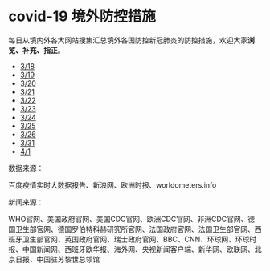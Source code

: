# covid-19 境外防控措施

每日从境内外各大网站搜集汇总境外各国防控新冠肺炎的防控措施，欢迎大家**浏览、补充、指正**。

- [3/18](https://github.com/sepmein/covid-19-measures/blob/master/3%E6%9C%8818%E6%97%A5.md)
- [3/19](https://github.com/sepmein/covid-19-measures/blob/master/3%E6%9C%8819%E6%97%A5.md)
- [3/20](https://github.com/sepmein/covid-19-measures/blob/master/3%E6%9C%8820%E6%97%A5.md)
- [3/21](https://github.com/sepmein/covid-19-measures/blob/master/3%E6%9C%8821%E6%97%A5.md)
- [3/22](https://github.com/sepmein/covid-19-measures/blob/master/3%E6%9C%8822%E6%97%A5.md)
- [3/23](https://github.com/sepmein/covid-19-measures/blob/master/3%E6%9C%8823%E6%97%A5.md)
- [3/24](https://github.com/sepmein/covid-19-measures/blob/master/3%E6%9C%8824%E6%97%A5.md)
- [3/25](https://github.com/sepmein/covid-19-measures/blob/master/3%E6%9C%8825%E6%97%A5.md)
- [3/26](https://github.com/sepmein/covid-19-measures/blob/master/3%E6%9C%8826%E6%97%A5.md)
- [3/31](https://shimo.im/docs/qOX4QWtSynczWAL7)
- [4/1](https://shimo.im/docs/VKzchi1HdME1oey3)


数据来源：

百度疫情实时大数据报告、新浪网、欧洲时报、worldometers.info

新闻来源：

WHO官网、美国政府官网、美国CDC官网、欧洲CDC官网、非洲CDC官网、德国卫生部官网、德国罗伯特科赫研究所官网、法国政府官网、法国卫生部官网、西班牙卫生部官网、英国政府官网、瑞士政府官网、BBC、CNN、环球网、环球时报、中国新闻网、西班牙欧华报、海外网、央视新闻客户端、新华网、欧联网、北京日报、中国驻苏黎世总领馆
